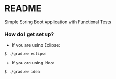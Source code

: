 # README #

Simple Spring Boot Application with Functional Tests

### How do I get set up? ###

* If you are using Eclipse:

`$ ./gradlew eclipse`

* If you are using Idea:

`$ ./gradlew idea`
